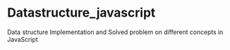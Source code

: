 # Datastructure_javascript
Data structure Implementation and Solved problem on different concepts in JavaScript
